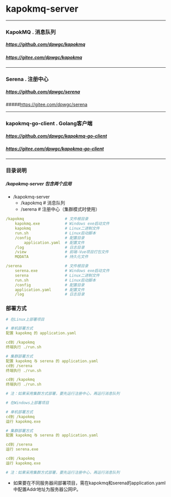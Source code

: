 # kapokmq-server

***

### KapokMQ . 消息队列

##### https://github.com/dpwgc/kapokmq

##### https://gitee.com/dpwgc/kapokmq

***

### Serena . 注册中心

##### https://github.com/dpwgc/serena

#####https://gitee.com/dpwgc/serena

***

### kapokmq-go-client . Golang客户端

##### https://github.com/dpwgc/kapokmq-go-client

##### https://gitee.com/dpwgc/kapokmq-go-client

***

### 目录说明

##### /kapokmq-server 包含两个应用

* /kapokmq-server
  * /kapokmq # 消息队列
  * /serena # 注册中心（集群模式时使用）

```yaml
/kapokmq                  # 文件根目录
    kapokmq.exe           # Windows exe启动文件
    kapokmq               # Linux二进制文件
    run.sh                # Linux启动脚本
    /config               # 配置目录
        application.yaml  # 配置文件
    /log                  # 日志目录
    /view                 # 前端-Vue项目打包文件
    MQDATA                # 持久化文件
```

```yaml
/serena                   # 文件根目录
    serena.exe            # Windows exe启动文件
    serena                # Linux二进制文件
    run.sh                # Linux启动脚本
    /config               # 配置目录
    application.yaml      # 配置文件
    /log                  # 日志目录
```

### 部署方式

```yaml
# 在Linux上部署项目

# 单机部署方式
配置 kapokmq 的 application.yaml

cd到 /kapokmq
终端执行 ./run.sh

# 集群部署方式
配置 kapokmq 与 serena 的 application.yaml
cd到 /serena
终端执行 ./run.sh

cd到 /kapokmq
终端执行 ./run.sh

# 注：如果采用集群方式部署，要先运行注册中心，再运行消息队列
```

```yaml
# 在Windows上部署项目

# 单机部署方式
cd到 /kapokmq
运行 kapokmq.exe

# 集群部署方式
配置 kapokmq 与 serena 的 application.yaml

cd到 /serena
运行 serena.exe

cd到 /kapokmq
运行 kapokmq.exe

# 注：如果采用集群方式部署，要先运行注册中心，再运行消息队列
```

* 如果要在不同服务器间部署项目，需在kapokmq和serena的application.yaml中配置Addr地址为服务器公网IP。